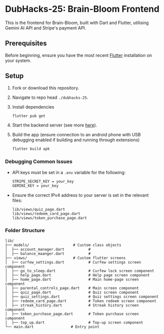 # DubHacks-25: Brain-Bloom Frontend
This is the frontend for Brain-Bloom, built with Dart and Flutter, utilising Gemini AI API and Stripe's payment API.

## Prerequisites
Before beginning, ensure you have the most recent [Flutter](https://docs.flutter.dev/get-started) installation on your system.

## Setup
1. Fork or download this repository.
2. Navigate to repo head `./dubhacks-25`.
3. Install dependencies

    ```bash
    flutter pub get
    ```
4. Start the backend server (see more [here](https://github.com/gobrianyu/dubhacks-25/blob/main/server/stripe_backend/README.md)).
5. Build the app (ensure connection to an android phone with USB debugging enabled if building and running through extensions)

   ```bash
   flutter build apk
   ```

### Debugging Common Issues
- API keys must be set in a `.env` variable for the following:
  ```bash
  STRIPE_SECRET_KEY = your_key
  GEMINI_KEY = your_key
  ```
- Ensure the correct IPv4 address to your server is set in the relevant files:

      lib/views/quiz_page.dart
      lib/views/redeem_card_page.dart
      lib/views/token_purchase_page.dart

### Folder Structure

```
lib/
├── models/                    # Custom class objects
│  ├── account_manager.dart           #
│  ├── balance_maanger.dart           #
├── views/                     # Custom flutter screens
│  ├── curfew_settings.dart           # Curfew settings screen component
│  ├── go_to_sleep.dart               # Curfew lock screen component
│  ├── help_page.dart                 # Help page screen component
│  ├── home_page.dart                 # Main home-page screen component
│  ├── parental_controls_page.dart    # Main screen component
│  ├── quiz_page.dart                 # Quiz screen component
│  ├── quiz_settings.dart             # Quiz settings screen component
│  ├── redeem_card_page.dart          # Token redeem screen component
│  ├── streak_history.dart            # Streak history screen component
│  ├── token_purchase_page.dart       # Token purchase screen component
│  ├── top_up.dart                    # Top-up screen component
└── main.dart                 # Entry point
```
